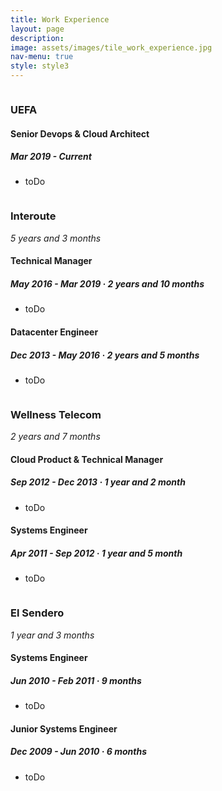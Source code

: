 ```yaml
---
title: Work Experience
layout: page
description:
image: assets/images/tile_work_experience.jpg
nav-menu: true
style: style3
---
```


<!-- Main -->
<div id="main" class="alt">

<!-- One -->
<section id="one">
	<div class="inner">

<!-- @UEFA -->
<span class="image left"><img src="{% link assets/images/work_experience_uefa.jpg %}" alt="" /></span>
<h3 class="company">UEFA</h3>
<div class="box-company">
    <h4>Senior Devops & Cloud Architect</h3>
    <h5>Mar 2019 - Current</h5>
    <ul>
		<li>toDo</li>
	</ul>
</div>

<!-- @Interoute -->
<span class="image left"><img src="{% link assets/images/work_experience_interoute.jpg %}" alt="" /></span>
<h3 class="company">Interoute</h3>
<i>5 years and 3 months</i>
<div class="box-company">
    <h4>Technical Manager</h3>
    <h5>May 2016 - Mar 2019<i> · 2 years and 10 months</i></h5>
    <ul>
		<li>toDo</li>
	</ul>
    <h4>Datacenter Engineer</h3>
    <h5>Dec 2013 - May 2016<i> · 2 years and 5 months</i></h5>
    <ul>
		<li>toDo</li>
	</ul>
</div>

<!-- @Wellness Telecom -->
<span class="image left"><img src="{% link assets/images/work_experience_wellnesstelecom.jpg %}" alt="" /></span>
<h3 class="company">Wellness Telecom</h3>
<i>2 years and 7 months</i>
<div class="box-company">
    <h4>Cloud Product & Technical Manager</h3>
    <h5>Sep 2012 - Dec 2013<i> · 1 year and 2 month</i></h5>
    <ul>
		<li>toDo</li>
	</ul>
    <h4>Systems Engineer</h3>
    <h5>Apr 2011 - Sep 2012<i> · 1 year and 5 month</i></h5>
    <ul>
		<li>toDo</li>
	</ul>
</div>

<!-- @El Sendero -->
<span class="image left"><img src="{% link assets/images/work_experience_elsendero.jpg %}" alt="" /></span>
<h3 class="company">El Sendero</h3>
<i>1 year and 3 months</i>
<div class="box-company">
    <h4>Systems Engineer</h3>
    <h5>Jun 2010 - Feb 2011<i> · 9 months</i></h5>
    <ul>
		<li>toDo</li>
	</ul>
    <h4>Junior Systems Engineer</h3>
    <h5>Dec 2009 - Jun 2010<i> · 6 months</i></h5>
    <ul>
		<li>toDo</li>
	</ul>
</div>

</div>
</section>

</div>
